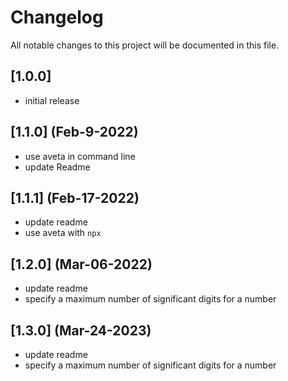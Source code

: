 # Changelog

All notable changes to this project will be documented in this file.

## [1.0.0]

- initial release

## [1.1.0] (Feb-9-2022)

- use aveta in command line
- update Readme

## [1.1.1] (Feb-17-2022)

- update readme
- use aveta with `npx`

## [1.2.0] (Mar-06-2022)

- update readme
- specify a maximum number of significant digits for a number
 ## [1.3.0] (Mar-24-2023)

- update readme
- specify a maximum number of significant digits for a number
 

